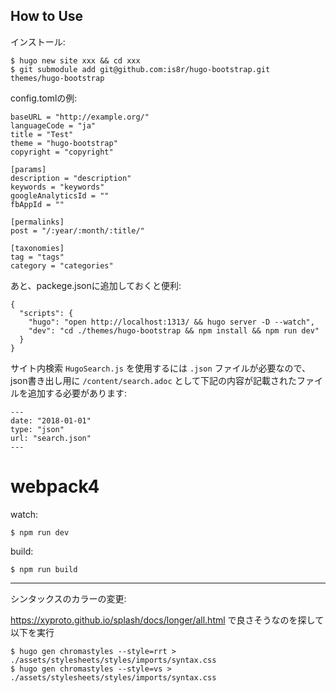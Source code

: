 ## How to Use

インストール:

```
$ hugo new site xxx && cd xxx
$ git submodule add git@github.com:is8r/hugo-bootstrap.git themes/hugo-bootstrap
```

config.tomlの例:

```
baseURL = "http://example.org/"
languageCode = "ja"
title = "Test"
theme = "hugo-bootstrap"
copyright = "copyright"

[params]
description = "description"
keywords = "keywords"
googleAnalyticsId = ""
fbAppId = ""

[permalinks]
post = "/:year/:month/:title/"

[taxonomies]
tag = "tags"
category = "categories"
```

あと、packege.jsonに追加しておくと便利:

```
{
  "scripts": {
    "hugo": "open http://localhost:1313/ && hugo server -D --watch",
    "dev": "cd ./themes/hugo-bootstrap && npm install && npm run dev"
  }
}
```

サイト内検索 `HugoSearch.js` を使用するには `.json` ファイルが必要なので、json書き出し用に `/content/search.adoc` として下記の内容が記載されたファイルを追加する必要があります:

```
---
date: "2018-01-01"
type: "json"
url: "search.json"
---
```

# webpack4

watch:

```
$ npm run dev
```

build:

```
$ npm run build
```

---

シンタックスのカラーの変更:

https://xyproto.github.io/splash/docs/longer/all.html で良さそうなのを探して以下を実行

```
$ hugo gen chromastyles --style=rrt > ./assets/stylesheets/styles/imports/syntax.css
$ hugo gen chromastyles --style=vs > ./assets/stylesheets/styles/imports/syntax.css
```
